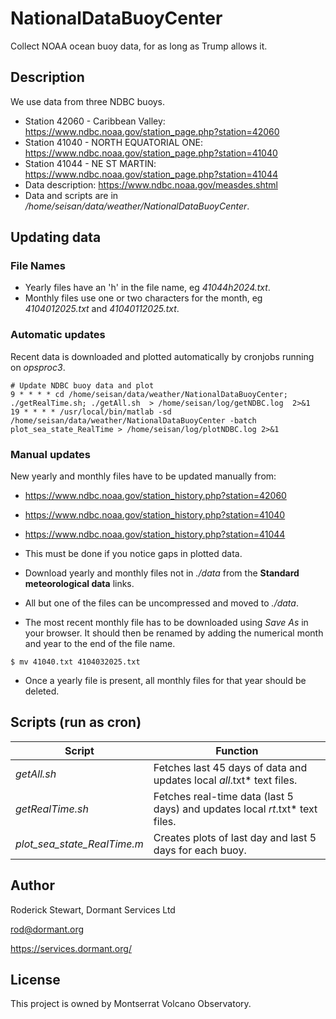 # NationalDataBuoyCenter

Collect NOAA ocean buoy data, for as long as Trump allows it.

## Description

We use data from three NDBC buoys.

* Station 42060 - Caribbean Valley: https://www.ndbc.noaa.gov/station_page.php?station=42060
* Station 41040 - NORTH EQUATORIAL ONE: https://www.ndbc.noaa.gov/station_page.php?station=41040
* Station 41044 - NE ST MARTIN: https://www.ndbc.noaa.gov/station_page.php?station=41044
* Data description: https://www.ndbc.noaa.gov/measdes.shtml
* Data and scripts are in */home/seisan/data/weather/NationalDataBuoyCenter*.

## Updating data

### File Names

* Yearly files have an 'h' in the file name, eg *41044h2024.txt*.
* Monthly files use one or two characters for the month, eg *4104012025.txt* and *41040112025.txt*.

### Automatic updates

Recent data is downloaded and plotted automatically by cronjobs running on *opsproc3*.
```
# Update NDBC buoy data and plot
9 * * * * cd /home/seisan/data/weather/NationalDataBuoyCenter; ./getRealTime.sh; ./getAll.sh  > /home/seisan/log/getNDBC.log  2>&1
19 * * * * /usr/local/bin/matlab -sd /home/seisan/data/weather/NationalDataBuoyCenter -batch plot_sea_state_RealTime > /home/seisan/log/plotNDBC.log 2>&1
```

### Manual updates

New yearly and monthly files have to be updated manually from:
* https://www.ndbc.noaa.gov/station_history.php?station=42060
* https://www.ndbc.noaa.gov/station_history.php?station=41040
* https://www.ndbc.noaa.gov/station_history.php?station=41044

* This must be done if you notice gaps in plotted data.
* Download yearly and monthly files not in *./data* from the **Standard meteorological data** links.
* All but one of the files can be uncompressed and moved to *./data*.
* The most recent monthly file has to be downloaded using *Save As* in your browser. It should then be renamed by adding the numerical month and year to the end of the file name.
```
$ mv 41040.txt 4104032025.txt
```
* Once a yearly file is present, all monthly files for that year should be deleted.


## Scripts (run as cron)

| Script       | Function |
| -------------| -------------------|
| *getAll.sh*   | Fetches last 45 days of data and updates local *all*.txt* text files.|
| *getRealTime.sh*   | Fetches real-time data (last 5 days) and updates local *rt*.txt* text files.|
| *plot_sea_state_RealTime.m* | Creates plots of last day and last 5 days for each buoy.|


## Author

Roderick Stewart, Dormant Services Ltd

rod@dormant.org

https://services.dormant.org/


## License

This project is owned by Montserrat Volcano Observatory.
